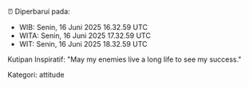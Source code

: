 ⏰ Diperbarui pada:
- WIB: Senin, 16 Juni 2025 16.32.59 UTC
- WITA: Senin, 16 Juni 2025 17.32.59 UTC
- WIT: Senin, 16 Juni 2025 18.32.59 UTC

Kutipan Inspiratif:
"May my enemies live a long life to see my success."


Kategori: attitude


